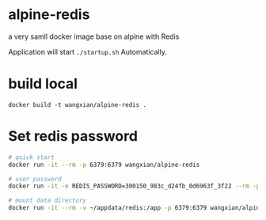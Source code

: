 # alpine-redis
a very samll docker image base on alpine with Redis

Application will start `./startup.sh` Automatically.

# build local

```
docker build -t wangxian/alpine-redis .

```

# Set redis password

```bash
# quick start
docker run -it --rm -p 6379:6379 wangxian/alpine-redis

# user password
docker run -it -e REDIS_PASSWORD=300150_983c_d24fb_0d6963f_3f22 --rm -p 6379:6379 wangxian/alpine-redis

# mount data directory
docker run -it --rm -v ~/appdata/redis:/app -p 6379:6379 wangxian/alpine-redis
```